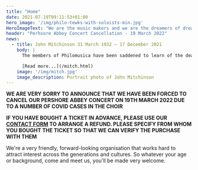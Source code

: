 ```yaml
---
title: "Home"
date: 2021-07-19T09:11:53+01:00
hero_image: '/img/philo-tewks-with-soloists-min.jpg'
HeroImageText: "We are the music makers and we are the dreamers of dreams"
header: "Perhsore Abbey Concert Cancellation - 19 March 2022"
news:
  - title: John Mitchinson 31 March 1932 – 17 December 2021
    body: |
      The members of Philomusica have been saddened to learn of the death of our President and friend, John Mitchinson.

      [Read more...](/mitch.html)
    image: '/img/mitch.jpg'
    image_description: Portrait photo of John Mitchinson
---
```

**WE ARE VERY SORRY TO ANNOUNCE THAT WE HAVE BEEN FORCED TO CANCEL OUR PERSHORE ABBEY CONCERT ON 19TH MARCH 2022 DUE TO A NUMBER OF COVID CASES IN THE CHOIR**

**IF YOU HAVE BOUGHT A TICKET IN ADVANCE, PLEASE USE OUR [CONTACT FORM](/contact.html) TO ARRANGE A REFUND. PLEASE SPECIFY FROM WHOM YOU BOUGHT THE TICKET SO THAT WE CAN VERIFY THE PURCHASE WITH THEM**

We're a very friendly, forward-looking organisation that works hard to attract interest across the generations and cultures. So whatever your age or background, come and meet us, you'll be made very welcome.
